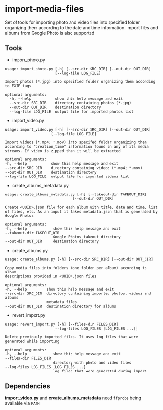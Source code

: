 # import-media-files
Set of tools for importing photo and video files into specified folder organizing them according to the date and time information. Import files and albums from Google Photo is also supported

## Tools
  - import_photo.py
```$ python import_photo.py --help
usage: import_photo.py [-h] [--src-dir SRC_DIR] [--out-dir OUT_DIR]
                       [--log-file LOG_FILE]

Import photos (*.jpg) into specified folder organizing them according to EXIF tags

optional arguments:
  -h, --help           show this help message and exit
  --src-dir SRC_DIR    directory containing photos (*.jpg)
  --out-dir OUT_DIR    destination directory
  --log-file LOG_FILE  output file for imported photos list
  ```
  - import_video.py
  ```$ python import_video.py --help
usage: import_video.py [-h] [--src-dir SRC_DIR] [--out-dir OUT_DIR]
                       [--log-file LOG_FILE]

Import videos (*.mp4; *.mov) into specifed folder organizing them according to "creation_time" information found in any of its media streams. If video is zipped then it will be extracted

optional arguments:
  -h, --help           show this help message and exit
  --src-dir SRC_DIR    directory containing videos (*.mp4; *.mov)
  --out-dir OUT_DIR    destination directory
  --log-file LOG_FILE  output file for imported videos list
  ```
  - create_albums_metadata.py
  ```$ python create_albums_metadata.py --help
usage: create_albums_metadata.py [-h] [--takeout-dir TAKEOUT_DIR]
                                 [--out-dir OUT_DIR]

Create <UUID>.json file for each album with title, date and time, list of files, etc. As an input it takes metadata.json that is generated by Google Photos

optional arguments:
  -h, --help            show this help message and exit
  --takeout-dir TAKEOUT_DIR
                        Google Photos takeout directory
  --out-dir OUT_DIR     destination directory
  ```
  - create_albums.py
  ```$ python create_albums.py --help
usage: create_albums.py [-h] [--src-dir SRC_DIR] [--out-dir OUT_DIR]

Copy media files into folders (one folder per album) according to album
descriptions provided in <UUID>.json files

optional arguments:
  -h, --help         show this help message and exit
  --src-dir SRC_DIR  directory containing imported photos, videos and albums
                     metadata files
  --out-dir OUT_DIR  destination directory for albums
  ```
  - revert_import.py
  ```$ python revert_import.py --help
usage: revert_import.py [-h] [--files-dir FILES_DIR]
                        [--log-files LOG_FILES [LOG_FILES ...]]

Delete previously imported files. It uses log files that were generated while importing

optional arguments:
  -h, --help            show this help message and exit
  --files-dir FILES_DIR
                        directory with photo and video files
  --log-files LOG_FILES [LOG_FILES ...]
                        log files that were generated during import
  ```

## Dependencies
**import_video.py** and **create_albums_metadata** need `ffprobe` being available via `PATH`
